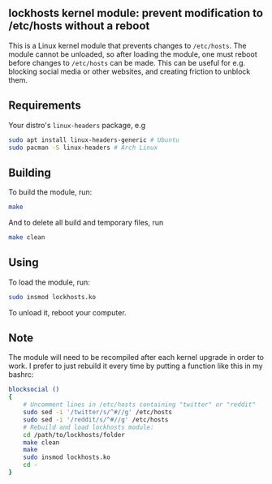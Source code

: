 lockhosts kernel module: prevent modification to /etc/hosts without a reboot
----------------------------------------------------------------------------

This is a Linux kernel module that prevents changes to `/etc/hosts`. The module cannot
be unloaded, so after loading the module, one must reboot before changes to `/etc/hosts`
can be made. This can be useful for e.g. blocking social media or other websites, and
creating friction to unblock them.

Requirements
------------

Your distro's `linux-headers` package, e.g
```bash
sudo apt install linux-headers-generic # Ubuntu
sudo pacman -S linux-headers # Arch Linux
```

Building
--------
To build the module, run:
```bash
make
```
And to delete all build and temporary files, run
```bash
make clean
````

Using
-----
To load the module, run:
```bash
sudo insmod lockhosts.ko
```
To unload it, reboot your computer.

Note
----
The module will need to be recompiled after each kernel upgrade in order to work. I
prefer to just rebuild it every time by putting a function like this in my bashrc:
```bash
blocksocial ()
{
    # Uncomment lines in /etc/hosts containing "twitter" or "reddit"
    sudo sed -i '/twitter/s/^#//g' /etc/hosts
    sudo sed -i '/reddit/s/^#//g' /etc/hosts
    # Rebuild and load lockhosts module:
    cd /path/to/lockhosts/folder
    make clean
    make
    sudo insmod lockhosts.ko
    cd -
}
```
